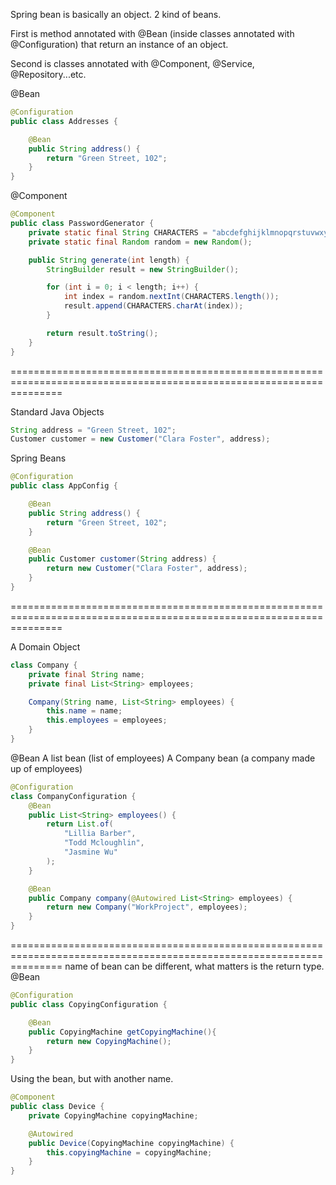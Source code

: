 Spring bean is basically an object.
2 kind of beans.

First is method annotated with @Bean (inside classes annotated with @Configuration) that return an instance of an object.

Second is classes annotated with @Component, @Service, @Repository...etc.


@Bean
```java
@Configuration
public class Addresses {

    @Bean
    public String address() {
        return "Green Street, 102";
    }
}
```

@Component
```java
@Component
public class PasswordGenerator {
    private static final String CHARACTERS = "abcdefghijklmnopqrstuvwxyz";
    private static final Random random = new Random();

    public String generate(int length) {
        StringBuilder result = new StringBuilder();

        for (int i = 0; i < length; i++) {
            int index = random.nextInt(CHARACTERS.length());
            result.append(CHARACTERS.charAt(index));
        }

        return result.toString();
    }
}
```
=====================================================================================================================

Standard Java Objects
```java
String address = "Green Street, 102";
Customer customer = new Customer("Clara Foster", address);
```

Spring Beans
```java
@Configuration
public class AppConfig {

    @Bean
    public String address() {
        return "Green Street, 102";
    }

    @Bean
    public Customer customer(String address) {
        return new Customer("Clara Foster", address);
    }
}
```

=====================================================================================================================

A Domain Object
```java
class Company {
    private final String name;
    private final List<String> employees;

    Company(String name, List<String> employees) {
        this.name = name;
        this.employees = employees;
    }
}
```

@Bean
A list bean (list of employees)
A Company bean (a company made up of employees)

```java
@Configuration
class CompanyConfiguration {
    @Bean
    public List<String> employees() {
        return List.of(
            "Lillia Barber",
            "Todd Mcloughlin",
            "Jasmine Wu"
        );
    }

    @Bean
    public Company company(@Autowired List<String> employees) {
        return new Company("WorkProject", employees);
    }
}
```


=====================================================================================================================
name of bean can be different, what matters is the return type.
@Bean
```java
@Configuration
public class CopyingConfiguration {

    @Bean
    public CopyingMachine getCopyingMachine(){
        return new CopyingMachine();
    }
}
```
Using the bean, but with another name.
```java
@Component
public class Device {
    private CopyingMachine copyingMachine;

    @Autowired
    public Device(CopyingMachine copyingMachine) {
        this.copyingMachine = copyingMachine;
    }
}
```